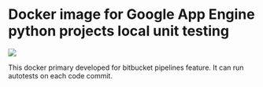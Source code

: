 # Docker image for Google App Engine python projects local unit testing

[![](https://images.microbadger.com/badges/version/vb64/gae.python.sdk.svg)](http://microbadger.com/images/vb64/gae.python.sdk "Get your own version badge on microbadger.com")

This docker primary developed for bitbucket pipelines feature. It can run autotests on each code commit.

